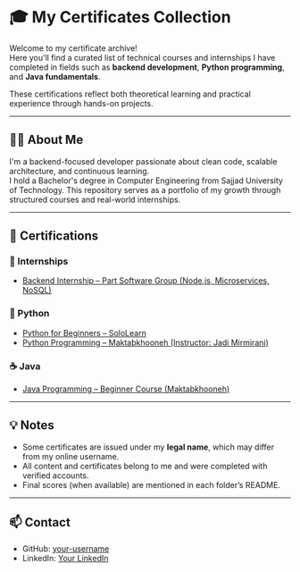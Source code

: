 # 🎓 My Certificates Collection

Welcome to my certificate archive!  
Here you'll find a curated list of technical courses and internships I have completed in fields such as **backend development**, **Python programming**, and **Java fundamentals**.

These certifications reflect both theoretical learning and practical experience through hands-on projects.

---

## 👨‍💻 About Me

I'm a backend-focused developer passionate about clean code, scalable architecture, and continuous learning.  
I hold a Bachelor's degree in Computer Engineering from Sajjad University of Technology.
This repository serves as a portfolio of my growth through structured courses and real-world internships.

---

## 🧾 Certifications

### 🏢 Internships

- [Backend Internship – Part Software Group (Node.js, Microservices, NoSQL)](./backend-internship-part-2025)

### 🐍 Python

- [Python for Beginners – SoloLearn](./python-for-beginners-sololearn)
- [Python Programming – Maktabkhooneh (Instructor: Jadi Mirmirani)](./python-maktabkhooneh-beginner)

### ☕ Java

- [Java Programming – Beginner Course (Maktabkhooneh)](./java-maktabkhooneh-beginner)

---

## 💡 Notes

- Some certificates are issued under my **legal name**, which may differ from my online username.
- All content and certificates belong to me and were completed with verified accounts.
- Final scores (when available) are mentioned in each folder’s README.

---

## 📫 Contact

- GitHub: [your-username](https://github.com/melika-nick)
- LinkedIn: [Your LinkedIn](https://linkedin.com/in/melika-nick)

